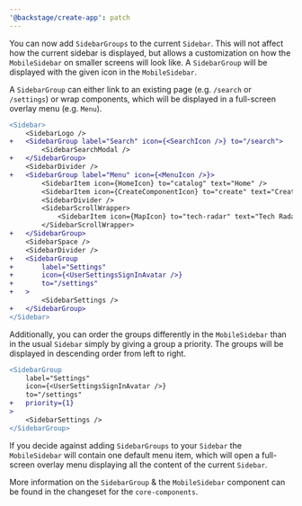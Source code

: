 ```yaml
---
'@backstage/create-app': patch
---
```


You can now add `SidebarGroups` to the current `Sidebar`. This will not affect how the current sidebar is displayed, but allows a customization on how the `MobileSidebar` on smaller screens will look like. A `SidebarGroup` will be displayed with the given icon in the `MobileSidebar`.

A `SidebarGroup` can either link to an existing page (e.g. `/search` or `/settings`) or wrap components, which will be displayed in a full-screen overlay menu (e.g. `Menu`).

```diff
<Sidebar>
    <SidebarLogo />
+   <SidebarGroup label="Search" icon={<SearchIcon />} to="/search">
        <SidebarSearchModal />
+   </SidebarGroup>
    <SidebarDivider />
+   <SidebarGroup label="Menu" icon={<MenuIcon />}>
        <SidebarItem icon={HomeIcon} to="catalog" text="Home" />
        <SidebarItem icon={CreateComponentIcon} to="create" text="Create..." />
        <SidebarDivider />
        <SidebarScrollWrapper>
            <SidebarItem icon={MapIcon} to="tech-radar" text="Tech Radar" />
        </SidebarScrollWrapper>
+   </SidebarGroup>
    <SidebarSpace />
    <SidebarDivider />
+   <SidebarGroup
+       label="Settings"
+       icon={<UserSettingsSignInAvatar />}
+       to="/settings"
+   >
        <SidebarSettings />
+   </SidebarGroup>
</Sidebar>
```

Additionally, you can order the groups differently in the `MobileSidebar` than in the usual `Sidebar` simply by giving a group a priority. The groups will be displayed in descending order from left to right.

```diff
<SidebarGroup
    label="Settings"
    icon={<UserSettingsSignInAvatar />}
    to="/settings"
+   priority={1}
>
    <SidebarSettings />
</SidebarGroup>
```

If you decide against adding `SidebarGroups` to your `Sidebar` the `MobileSidebar` will contain one default menu item, which will open a full-screen overlay menu displaying all the content of the current `Sidebar`.

More information on the `SidebarGroup` & the `MobileSidebar` component can be found in the changeset for the `core-components`.
